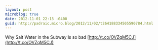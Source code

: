 ```yaml
---
layout: post
microblog: true
date: 2012-11-01 22:13 -0400
guid: http://padraic.micro.blog/2012/11/02/t264188334505590784.html
---
```

Why Salt Water in the Subway Is so bad [http://t.co/OVZqM5CJ](http://t.co/OVZqM5CJ)
